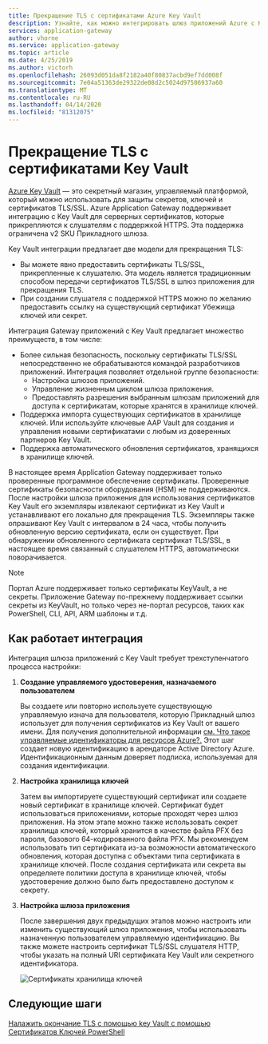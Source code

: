 ```yaml
---
title: Прекращение TLS с сертификатами Azure Key Vault
description: Узнайте, как можно интегрировать шлюз приложений Azure с Key Vault для серверных сертификатов, которые прикрепляются к слушателям с поддержкой HTTPS.
services: application-gateway
author: vhorne
ms.service: application-gateway
ms.topic: article
ms.date: 4/25/2019
ms.author: victorh
ms.openlocfilehash: 26093d051da8f2182a40f80837acbd9ef7dd008f
ms.sourcegitcommit: 7e04a51363de29322de08d2c5024d97506937a60
ms.translationtype: MT
ms.contentlocale: ru-RU
ms.lasthandoff: 04/14/2020
ms.locfileid: "81312075"
---
```

# <a name="tls-termination-with-key-vault-certificates"></a>Прекращение TLS с сертификатами Key Vault

[Azure Key Vault](../key-vault/key-vault-overview.md) — это секретный магазин, управляемый платформой, который можно использовать для защиты секретов, ключей и сертификатов TLS/SSL. Azure Application Gateway поддерживает интеграцию с Key Vault для серверных сертификатов, которые прикрепляются к слушателям с поддержкой HTTPS. Эта поддержка ограничена v2 SKU Прикладного шлюза.

Key Vault интеграции предлагает две модели для прекращения TLS:

- Вы можете явно предоставить сертификаты TLS/SSL, прикрепленные к слушателю. Эта модель является традиционным способом передачи сертификатов TLS/SSL в шлюз приложения для прекращения TLS.
- При создании слушателя с поддержкой HTTPS можно по желанию предоставить ссылку на существующий сертификат Убежища ключей или секрет.

Интеграция Gateway приложений с Key Vault предлагает множество преимуществ, в том числе:

- Более сильная безопасность, поскольку сертификаты TLS/SSL непосредственно не обрабатываются командой разработчиков приложений. Интеграция позволяет отдельной группе безопасности:
  * Настройка шлюзов приложений.
  * Управление жизненным циклом шлюза приложения.
  * Предоставлять разрешения выбранным шлюзам приложений для доступа к сертификатам, которые хранятся в хранилище ключей.
- Поддержка импорта существующих сертификатов в хранилище ключей. Или используйте ключевые AAP Vault для создания и управления новыми сертификатами с любым из доверенных партнеров Key Vault.
- Поддержка автоматического обновления сертификатов, хранящихся в хранилище ключей.

В настоящее время Application Gateway поддерживает только проверенные программное обеспечение сертификаты. Проверенные сертификаты безопасности оборудования (HSM) не поддерживаются. После настройки шлюза приложения для использования сертификатов Key Vault его экземпляры извлекают сертификат из Key Vault и устанавливают его локально для прекращения TLS. Экземпляры также опрашивают Key Vault с интервалом в 24 часа, чтобы получить обновленную версию сертификата, если он существует. При обнаружении обновленного сертификата сертификат TLS/SSL, в настоящее время связанный с слушателем HTTPS, автоматически поворачивается.

> [!NOTE]
> Портал Azure поддерживает только сертификаты KeyVault, а не секреты. Приложение Gateway по-прежнему поддерживает ссылки секреты из KeyVault, но только через не-портал ресурсов, таких как PowerShell, CLI, API, ARM шаблоны и т.д. 

## <a name="how-integration-works"></a>Как работает интеграция

Интеграция шлюза приложений с Key Vault требует трехступенчатого процесса настройки:

1. **Создание управляемого удостоверения, назначаемого пользователем**

   Вы создаете или повторно используете существующую управляемую изнача для пользователя, которую Прикладный шлюз использует для получения сертификатов из Key Vault от вашего имени. Для получения дополнительной информации [см. Что такое управляемые идентификаторы для ресурсов Azure?.](../active-directory/managed-identities-azure-resources/overview.md) Этот шаг создает новую идентификацию в арендаторе Active Directory Azure. Идентификационным данным доверяет подписка, используемая для создания идентификации.

1. **Настройка хранилища ключей**

   Затем вы импортируете существующий сертификат или создаете новый сертификат в хранилище ключей. Сертификат будет использоваться приложениями, которые проходят через шлюз приложения. На этом этапе можно также использовать секрет хранилища ключей, который хранится в качестве файла PFX без пароля, базового 64-кодированного файла PFX. Мы рекомендуем использовать тип сертификата из-за возможности автоматического обновления, которая доступна с объектами типа сертификата в хранилище ключей. После создания сертификата или секрета вы определяете политики доступа в хранилище ключей, чтобы удостоверение должно было *быть* предоставлено доступом к секрету.

1. **Настройка шлюза приложения**

   После завершения двух предыдущих этапов можно настроить или изменить существующий шлюз приложения, чтобы использовать назначенную пользователем управляемую идентификацию. Вы также можете настроить сертификат TLS/SSL слушателя HTTP, чтобы указать на полный URI сертификата Key Vault или секретного идентификатора.

   ![Сертификаты хранилища ключей](media/key-vault-certs/ag-kv.png)

## <a name="next-steps"></a>Следующие шаги

[Налажить окончание TLS с помощью key Vault с помощью Сертификатов Ключей PowerShell](configure-keyvault-ps.md)
